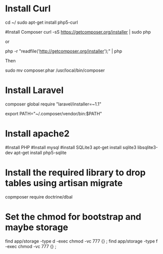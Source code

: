 # Install Curl
cd ~/
sudo apt-get install php5-curl

#Install Composer
curl -sS https://getcomposer.org/installer | sudo php

or 

php -r "readfile('http://getcomposer.org/installer');" | php

Then 

sudo mv composer.phar /usr/local/bin/composer

# Install Laravel
composer global require "laravel/installer=~1.1"

export PATH="~/.composer/vendor/bin:$PATH"

# Install apache2
#Install PHP
#Install mysql
#install SQLite3
apt-get install sqlite3 libsqlite3-dev
apt-get install php5-sqlite

# Install the required library to drop tables using artisan migrate
copmposer require doctrine/dbal

# Set the chmod for bootstrap and maybe storage
find app/storage -type d -exec chmod -vc 777 {} \;
find app/storage -type f -exec chmod -vc 777 {} \;